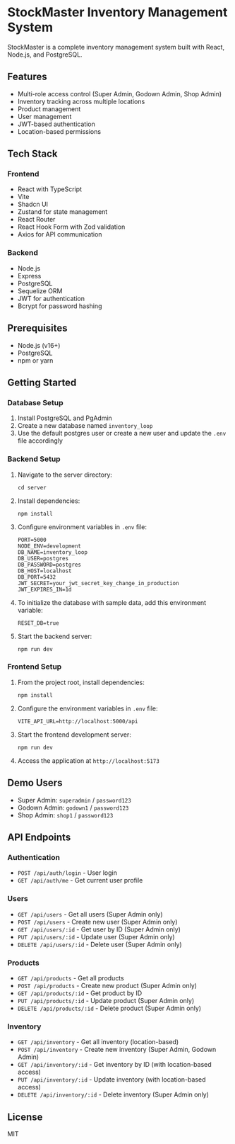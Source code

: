 # StockMaster Inventory Management System

StockMaster is a complete inventory management system built with React, Node.js, and PostgreSQL.

## Features

- Multi-role access control (Super Admin, Godown Admin, Shop Admin)
- Inventory tracking across multiple locations
- Product management
- User management
- JWT-based authentication
- Location-based permissions

## Tech Stack

### Frontend
- React with TypeScript
- Vite
- Shadcn UI
- Zustand for state management
- React Router
- React Hook Form with Zod validation
- Axios for API communication

### Backend
- Node.js
- Express
- PostgreSQL
- Sequelize ORM
- JWT for authentication
- Bcrypt for password hashing

## Prerequisites

- Node.js (v16+)
- PostgreSQL
- npm or yarn

## Getting Started

### Database Setup

1. Install PostgreSQL and PgAdmin
2. Create a new database named `inventory_loop`
3. Use the default postgres user or create a new user and update the `.env` file accordingly

### Backend Setup

1. Navigate to the server directory:
   ```
   cd server
   ```

2. Install dependencies:
   ```
   npm install
   ```

3. Configure environment variables in `.env` file:
   ```
   PORT=5000
   NODE_ENV=development
   DB_NAME=inventory_loop
   DB_USER=postgres
   DB_PASSWORD=postgres
   DB_HOST=localhost
   DB_PORT=5432
   JWT_SECRET=your_jwt_secret_key_change_in_production
   JWT_EXPIRES_IN=1d
   ```

4. To initialize the database with sample data, add this environment variable:
   ```
   RESET_DB=true
   ```

5. Start the backend server:
   ```
   npm run dev
   ```

### Frontend Setup

1. From the project root, install dependencies:
   ```
   npm install
   ```

2. Configure the environment variables in `.env` file:
   ```
   VITE_API_URL=http://localhost:5000/api
   ```

3. Start the frontend development server:
   ```
   npm run dev
   ```

4. Access the application at `http://localhost:5173`

## Demo Users

- Super Admin: `superadmin` / `password123`
- Godown Admin: `godown1` / `password123`
- Shop Admin: `shop1` / `password123`

## API Endpoints

### Authentication
- `POST /api/auth/login` - User login
- `GET /api/auth/me` - Get current user profile

### Users
- `GET /api/users` - Get all users (Super Admin only)
- `POST /api/users` - Create new user (Super Admin only)
- `GET /api/users/:id` - Get user by ID (Super Admin only)
- `PUT /api/users/:id` - Update user (Super Admin only)
- `DELETE /api/users/:id` - Delete user (Super Admin only)

### Products
- `GET /api/products` - Get all products
- `POST /api/products` - Create new product (Super Admin only)
- `GET /api/products/:id` - Get product by ID
- `PUT /api/products/:id` - Update product (Super Admin only)
- `DELETE /api/products/:id` - Delete product (Super Admin only)

### Inventory
- `GET /api/inventory` - Get all inventory (location-based)
- `POST /api/inventory` - Create new inventory (Super Admin, Godown Admin)
- `GET /api/inventory/:id` - Get inventory by ID (with location-based access)
- `PUT /api/inventory/:id` - Update inventory (with location-based access)
- `DELETE /api/inventory/:id` - Delete inventory (Super Admin only)

## License

MIT
